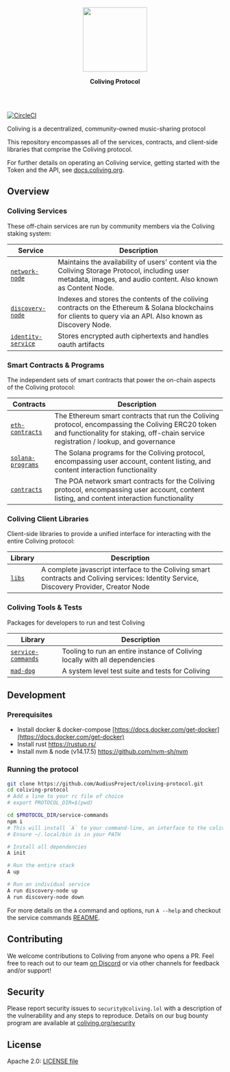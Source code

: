 <p align="center">
  <br/>
  <a target="_blank" href="https://coliving.lol">
    <img src="https://avatars1.githubusercontent.com/u/38231615?s=400&u=c00678880596dabd2746dae13a47edbe7ea7210e&v=4" width="150px" >
  </a>
  <br/>

  <p align="center">
    <b>Coliving Protocol</b>
  </p>
</p>

<br/>
<br/>

[![CircleCI](https://circleci.com/gh/AudiusProject/coliving-protocol/tree/master.svg?style=svg&circle-token=e272a756b49e50a54dcc096af8fd8b0405f6bf41)](https://circleci.com/gh/AudiusProject/coliving-protocol/tree/master)

Coliving is a decentralized, community-owned music-sharing protocol

This repository encompasses all of the services, contracts, and client-side libraries that
comprise the Coliving protocol.

For further details on operating an Coliving service, getting started with the Token and the API, see [docs.coliving.org](https://docs.coliving.org/).

## Overview

### Coliving Services

These off-chain services are run by community members via the Coliving staking system:

| Service                                                        | Description                                                                                       
| -- | --
| [`network-node`](network-node)                  | Maintains the availability of users' content via the Coliving Storage Protocol, including user metadata, images, and audio content. Also known as Content Node.
| [`discovery-node`](discovery-node)      | Indexes and stores the contents of the coliving contracts on the Ethereum & Solana blockchains for clients to query via an API. Also known as Discovery Node.
| [`identity-service`](identity-service)          | Stores encrypted auth ciphertexts and handles oauth artifacts

### Smart Contracts & Programs

The independent sets of smart contracts that power the on-chain aspects of the Coliving protocol:

| Contracts                                                        | Description                                                                                       
| -- | --
| [`eth-contracts`](https://github.com/AudiusProject/coliving-protocol/tree/master/eth-contracts) | The Ethereum smart contracts that run the Coliving protocol, encompassing the Coliving ERC20 token and functionality for staking, off-chain service registration / lookup, and governance
| [`solana-programs`](https://github.com/AudiusProject/coliving-protocol/tree/master/solana-programs) | The Solana programs for the Coliving protocol, encompassing user account, content listing, and content interaction functionality
| [`contracts`](https://github.com/AudiusProject/coliving-protocol/tree/master/contracts)         | The POA network smart contracts for the Coliving protocol, encompassing user account, content listing, and content interaction functionality

### Coliving Client Libraries

Client-side libraries to provide a unified interface for interacting with the entire
Coliving protocol:

| Library                                                        | Description                                                                                       
| -- | --
| [`libs`](https://github.com/AudiusProject/coliving-protocol/tree/master/libs)     | A complete javascript interface to the Coliving smart contracts and Coliving services: Identity Service, Discovery Provider, Creator Node

### Coliving Tools & Tests

Packages for developers to run and test Coliving

| Library                                                        | Description                                                                                       
| -- | --
| [`service-commands`](https://github.com/AudiusProject/coliving-protocol/tree/master/service-commands)     | Tooling to run an entire instance of Coliving locally with all dependencies
| [`mad-dog`](https://github.com/AudiusProject/coliving-protocol/tree/master/mad-dog)     | A system level test suite and tests for Coliving


## Development

### Prerequisites

* Install docker & docker-compose [https://docs.docker.com/get-docker](https://docs.docker.com/get-docker)
* Install rust https://rustup.rs/
* Install nvm & node (v14.17.5) https://github.com/nvm-sh/nvm

### Running the protocol
```bash
git clone https://github.com/AudiusProject/coliving-protocol.git
cd coliving-protocol
# Add a line to your rc file of choice
# export PROTOCOL_DIR=$(pwd)

cd $PROTOCOL_DIR/service-commands
npm i
# This will install `A` to your command-line, an interface to the coliving service-commands.
# Ensure ~/.local/bin is in your PATH

# Install all dependencies
A init

# Run the entire stack
A up

# Run an individual service
A run discovery-node up
A run discovery-node down
```

For more details on the `A` command and options, run `A --help` and checkout the service commands [README](https://github.com/AudiusProject/coliving-protocol/tree/master/service-commands).


## Contributing

We welcome contributions to Coliving from anyone who opens a PR. Feel free to reach out to
our team [on Discord](https://discord.com/invite/yNUg2e2) or via other channels for feedback and/or support!

## Security

Please report security issues to `security@coliving.lol` with a description of the
vulnerability and any steps to reproduce. Details on our bug bounty program are available at [coliving.org/security](https://coliving.org/security)

## License

Apache 2.0: [LICENSE file](https://github.com/AudiusProject/coliving-protocol/blob/master/LICENSE)
